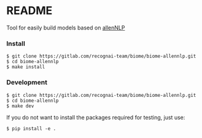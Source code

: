 # README #

Tool for easily build models based on [allenNLP](http://allennlp.org/)


### Install

```
$ git clone https://gitlab.com/recognai-team/biome/biome-allennlp.git
$ cd biome-allennlp
$ make install
```

### Development

```
$ git clone https://gitlab.com/recognai-team/biome/biome-allennlp.git
$ cd biome-allennlp
$ make dev
```

If you do not want to install the packages required for testing, just use:

```
$ pip install -e .
```

